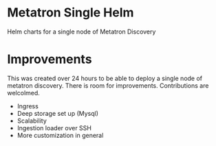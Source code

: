 # Metatron Single Helm
Helm charts for a single node of Metatron Discovery

# Improvements
This was created over 24 hours to be able to deploy a single node of metatron discovery. There is room for improvements. Contributions are welcolmed.
- Ingress
- Deep storage set up (Mysql)
- Scalability
- Ingestion loader over SSH
- More customization in general